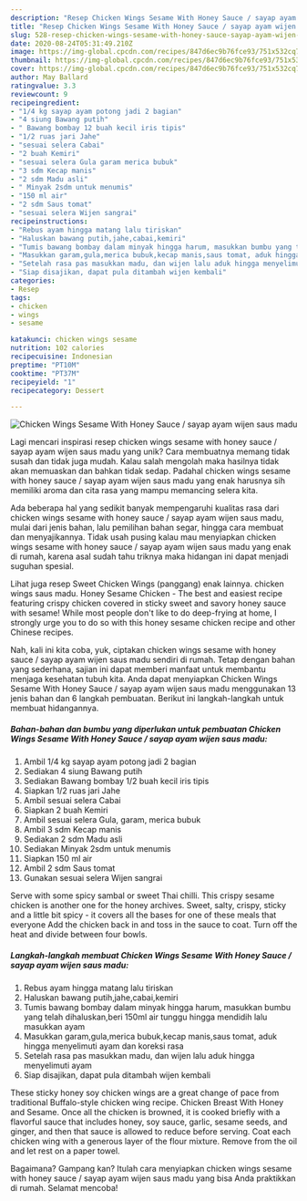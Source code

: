 ```yaml
---
description: "Resep Chicken Wings Sesame With Honey Sauce / sayap ayam wijen saus madu Anti Gagal"
title: "Resep Chicken Wings Sesame With Honey Sauce / sayap ayam wijen saus madu Anti Gagal"
slug: 528-resep-chicken-wings-sesame-with-honey-sauce-sayap-ayam-wijen-saus-madu-anti-gagal
date: 2020-08-24T05:31:49.210Z
image: https://img-global.cpcdn.com/recipes/847d6ec9b76fce93/751x532cq70/chicken-wings-sesame-with-honey-sauce-sayap-ayam-wijen-saus-madu-foto-resep-utama.jpg
thumbnail: https://img-global.cpcdn.com/recipes/847d6ec9b76fce93/751x532cq70/chicken-wings-sesame-with-honey-sauce-sayap-ayam-wijen-saus-madu-foto-resep-utama.jpg
cover: https://img-global.cpcdn.com/recipes/847d6ec9b76fce93/751x532cq70/chicken-wings-sesame-with-honey-sauce-sayap-ayam-wijen-saus-madu-foto-resep-utama.jpg
author: May Ballard
ratingvalue: 3.3
reviewcount: 9
recipeingredient:
- "1/4 kg sayap ayam potong jadi 2 bagian"
- "4 siung Bawang putih"
- " Bawang bombay 12 buah kecil iris tipis"
- "1/2 ruas jari Jahe"
- "sesuai selera Cabai"
- "2 buah Kemiri"
- "sesuai selera Gula garam merica bubuk"
- "3 sdm Kecap manis"
- "2 sdm Madu asli"
- " Minyak 2sdm untuk menumis"
- "150 ml air"
- "2 sdm Saus tomat"
- "sesuai selera Wijen sangrai"
recipeinstructions:
- "Rebus ayam hingga matang lalu tiriskan"
- "Haluskan bawang putih,jahe,cabai,kemiri"
- "Tumis bawang bombay dalam minyak hingga harum, masukkan bumbu yang telah dihaluskan,beri 150ml air tunggu hingga mendidih lalu masukkan ayam"
- "Masukkan garam,gula,merica bubuk,kecap manis,saus tomat, aduk hingga menyelimuti ayam dan koreksi rasa"
- "Setelah rasa pas masukkan madu, dan wijen lalu aduk hingga menyelimuti ayam"
- "Siap disajikan, dapat pula ditambah wijen kembali"
categories:
- Resep
tags:
- chicken
- wings
- sesame

katakunci: chicken wings sesame 
nutrition: 102 calories
recipecuisine: Indonesian
preptime: "PT10M"
cooktime: "PT37M"
recipeyield: "1"
recipecategory: Dessert

---
```



![Chicken Wings Sesame With Honey Sauce / sayap ayam wijen saus madu](https://img-global.cpcdn.com/recipes/847d6ec9b76fce93/751x532cq70/chicken-wings-sesame-with-honey-sauce-sayap-ayam-wijen-saus-madu-foto-resep-utama.jpg)

Lagi mencari inspirasi resep chicken wings sesame with honey sauce / sayap ayam wijen saus madu yang unik? Cara membuatnya memang tidak susah dan tidak juga mudah. Kalau salah mengolah maka hasilnya tidak akan memuaskan dan bahkan tidak sedap. Padahal chicken wings sesame with honey sauce / sayap ayam wijen saus madu yang enak harusnya sih memiliki aroma dan cita rasa yang mampu memancing selera kita.

Ada beberapa hal yang sedikit banyak mempengaruhi kualitas rasa dari chicken wings sesame with honey sauce / sayap ayam wijen saus madu, mulai dari jenis bahan, lalu pemilihan bahan segar, hingga cara membuat dan menyajikannya. Tidak usah pusing kalau mau menyiapkan chicken wings sesame with honey sauce / sayap ayam wijen saus madu yang enak di rumah, karena asal sudah tahu triknya maka hidangan ini dapat menjadi suguhan spesial.

Lihat juga resep Sweet Chicken Wings (panggang) enak lainnya. chicken wings saus madu. Honey Sesame Chicken - The best and easiest recipe featuring crispy chicken covered in sticky sweet and savory honey sauce with sesame! While most people don&#39;t like to do deep-frying at home, I strongly urge you to do so with this honey sesame chicken recipe and other Chinese recipes.


Nah, kali ini kita coba, yuk, ciptakan chicken wings sesame with honey sauce / sayap ayam wijen saus madu sendiri di rumah. Tetap dengan bahan yang sederhana, sajian ini dapat memberi manfaat untuk membantu menjaga kesehatan tubuh kita. Anda dapat menyiapkan Chicken Wings Sesame With Honey Sauce / sayap ayam wijen saus madu menggunakan 13 jenis bahan dan 6 langkah pembuatan. Berikut ini langkah-langkah untuk membuat hidangannya.

<!--inarticleads1-->

##### Bahan-bahan dan bumbu yang diperlukan untuk pembuatan Chicken Wings Sesame With Honey Sauce / sayap ayam wijen saus madu:

1. Ambil 1/4 kg sayap ayam potong jadi 2 bagian
1. Sediakan 4 siung Bawang putih
1. Sediakan  Bawang bombay 1/2 buah kecil iris tipis
1. Siapkan 1/2 ruas jari Jahe
1. Ambil sesuai selera Cabai
1. Siapkan 2 buah Kemiri
1. Ambil sesuai selera Gula, garam, merica bubuk
1. Ambil 3 sdm Kecap manis
1. Sediakan 2 sdm Madu asli
1. Sediakan  Minyak 2sdm untuk menumis
1. Siapkan 150 ml air
1. Ambil 2 sdm Saus tomat
1. Gunakan sesuai selera Wijen sangrai


Serve with some spicy sambal or sweet Thai chilli. This crispy sesame chicken is another one for the honey archives. Sweet, salty, crispy, sticky and a little bit spicy - it covers all the bases for one of these meals that everyone Add the chicken back in and toss in the sauce to coat. Turn off the heat and divide between four bowls. 

<!--inarticleads2-->

##### Langkah-langkah membuat Chicken Wings Sesame With Honey Sauce / sayap ayam wijen saus madu:

1. Rebus ayam hingga matang lalu tiriskan
1. Haluskan bawang putih,jahe,cabai,kemiri
1. Tumis bawang bombay dalam minyak hingga harum, masukkan bumbu yang telah dihaluskan,beri 150ml air tunggu hingga mendidih lalu masukkan ayam
1. Masukkan garam,gula,merica bubuk,kecap manis,saus tomat, aduk hingga menyelimuti ayam dan koreksi rasa
1. Setelah rasa pas masukkan madu, dan wijen lalu aduk hingga menyelimuti ayam
1. Siap disajikan, dapat pula ditambah wijen kembali


These sticky honey soy chicken wings are a great change of pace from traditional Buffalo-style chicken wing recipe. Chicken Breast With Honey and Sesame. Once all the chicken is browned, it is cooked briefly with a flavorful sauce that includes honey, soy sauce, garlic, sesame seeds, and ginger, and then that sauce is allowed to reduce before serving. Coat each chicken wing with a generous layer of the flour mixture. Remove from the oil and let rest on a paper towel. 

Bagaimana? Gampang kan? Itulah cara menyiapkan chicken wings sesame with honey sauce / sayap ayam wijen saus madu yang bisa Anda praktikkan di rumah. Selamat mencoba!
